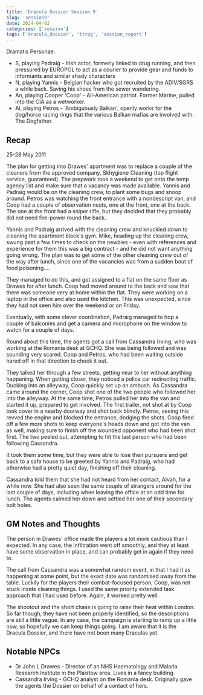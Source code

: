 ```yaml
---
title: 'Dracula Dossier Session 9'
slug: 'session9'
date: 2024-04-02
categories: ['session']
tags: ['dracula_dossier', 'ttrpg', 'session_report']
---
```


Dramatis Personae:

* S, playing Padraig - Irish actor, formerly linked to drug running, and then pressured by EUROPOL to act as a courier to provide gear and funds to informants and similar shady characters
* N, playing Yannis - Belgian hacker who got recruited by the ADIV/SGRS a while back. Saving his shoes from the sewer wandering.
* An, playing Cooper 'Coop' - All-American patriot. Former Marine, pulled into the CIA as a wetworker.
* Al, playing Petros - 'Ambiguously Balkan', openly works for the dog/horse racing rings that the various Balkan mafias are involved with. The Dogfather.

## Recap

25-28 May 2011

The plan for getting into Drawes' apartment was to replace a couple of the cleaners from the approved company, Skhygiene Cleaning (top flight service, guaranteed). The prepwork took a weekend to get onto the temp agency list and make sure that a vacancy was made available. Yannis and Padraig would be on the cleaning crew, to plant some bugs and snoop around. Petros was watching the front entrance with a nondescript van, and Coop had a couple of observation nests, one at the front, one at the back. The one at the front had a sniper rifle, but they decided that they probably did not need fire-power round the back.

Yannis and Padraig arrived with the cleaning crew and knuckled down to cleaning the apartment block's gym. Mike, heading up the cleaning crew, swung past a few times to check on the newbies - even with references and experience for them this was a big contract - and he did not want anything going wrong. The plan was to get some of the other cleaning crew out of the way after lunch, since one of the vacancies was from a sudden bout of food poisoning....

They managed to do this, and got assigned to a flat on the same floor as Drawes for after lunch. Coop had moved around to the back and saw that there was someone very at home within the flat. They were working on a laptop in the office and also used the kitchen. This was unexpected, since they had not seen him over the weekend or on Friday.

Eventually, with some clever coordination, Padraig managed to hop a couple of balconies and get a camera and microphone on the window to watch for a couple of days.

Round about this time, the agents got a call from Cassandra Irving, who was working at the Romania desk at GCHQ. She was being followed and was sounding very scared. Coop and Petros, who had been waiting outside hared off in that direction to check it out.

They talked her through a few streets, getting near to her without anything happening. When getting closer, they noticed a police car redirecting traffic. Ducking into an alleyway, Coop quickly set up an ambush. As Cassandra came around the corner, Coop shot one of the two people who followed her into the alleyway. At the same time, Petros pulled her into the van and started it up, prepared to get involved. The first trailer, not shot at by Coop took cover in a nearby doorway and shot back blindly. Petros, seeing this revved the engine and blocked the entrance, dodging the shots. Coop fired off a few more shots to keep everyone's heads down and got into the van as well, making sure to finish off the wounded opponent who had been shot first. The two peeled out, attempting to hit the last person who had been following Cassandra.

It took them some time, but they were able to lose their pursuers and get back to a safe house to be greeted by Yannis and Padraig, who had otherwise had a pretty quiet day, finishing off their cleaning.

Cassandra told them that she had not heard from her contact, Alvah, for a while now. She had also seen the same couple of strangers around for the last couple of days, including when leaving the office at an odd time for lunch. The agents calmed her down and settled her one of their secondary bolt holes.

## GM Notes and Thoughts

The person in Drawes' office made the players a lot more cautious than I expected. In any case, the infiltration went off smoothly, and they at least have some observation in place, and can probably get in again if they need to.

The call from Cassandra was a somewhat random event, in that I had it as happening at some point, but the exact date was randomised away from the table. Luckily for the players their combat-focused person, Coop, was not stuck inside cleaning things. I used the same priority extended task approach that I had used before. Again, it worked pretty well.

The shootout and the short chase is going to raise their heat within London. So far though, they have not been properly identified, so the descriptions are still a little vague. In any case, the campaign is starting to ramp up a little now, so hopefully we can keep things going. I am aware that it is the Dracula Dossier, and there have not been many Draculas yet.

## Notable NPCs

* Dr John L Drawes - Director of an NHS Haematology and Malaria Research Institute in the Plaistow area. Lives in a fancy building.
* Cassandra Irving - GCHQ analyst on the Romania desk. Originally gave the agents the Dossier on behalf of a contact of hers.
